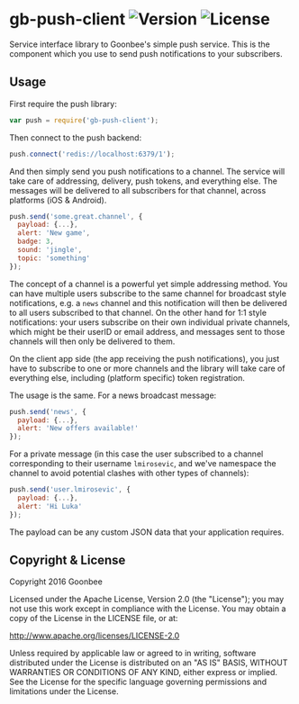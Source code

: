 # gb-push-client ![Version](https://img.shields.io/npm/v/gb-push-client.svg?style=flat)&nbsp;![License](https://img.shields.io/badge/license-Apache_2-green.svg?style=flat)

Service interface library to Goonbee's simple push service. This is the component which you use to send push notifications to your subscribers.

Usage
------------


First require the push library:

```javascript
var push = require('gb-push-client');
```

Then connect to the push backend:

```javascript
push.connect('redis://localhost:6379/1');
```

And then simply send you push notifications to a channel. The service will take care of addressing, delivery, push tokens, and everything else. The messages will be delivered to all subscribers for that channel, across platforms (iOS & Android).

```javascript
push.send('some.great.channel', {
  payload: {...},
  alert: 'New game',
  badge: 3,
  sound: 'jingle',
  topic: 'something'
});
```

The concept of a channel is a powerful yet simple addressing method. You can have multiple users subscribe to the same channel for broadcast style notifications, e.g. a `news` channel and this notification will then be delivered to all users subscribed to that channel. On the other hand for 1:1 style notifications: your users subscribe on their own individual private channels, which might be their userID or email address, and messages sent to those channels will then only be delivered to them.

On the client app side (the app receiving the push notifications), you just have to subscribe to one or more channels and the library will take care of everything else, including (platform specific) token registration.

The usage is the same. For a news broadcast message:
```javascript
push.send('news', {
  payload: {...},
  alert: 'New offers available!'
});
```

For a private message (in this case the user subscribed to a channel corresponding to their username `lmirosevic`, and we've namespace the channel to avoid potential clashes with other types of channels):
```javascript
push.send('user.lmirosevic', {
  payload: {...},
  alert: 'Hi Luka'
});
```

The payload can be any custom JSON data that your application requires.

Copyright & License
------------

Copyright 2016 Goonbee

Licensed under the Apache License, Version 2.0 (the "License"); you may not use this work except in compliance with the License. You may obtain a copy of the License in the LICENSE file, or at:

http://www.apache.org/licenses/LICENSE-2.0

Unless required by applicable law or agreed to in writing, software distributed under the License is distributed on an "AS IS" BASIS, WITHOUT WARRANTIES OR CONDITIONS OF ANY KIND, either express or implied. See the License for the specific language governing permissions and limitations under the License.
